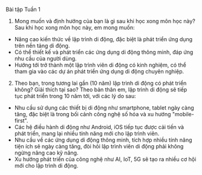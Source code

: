 Bài tập Tuần 1
1. Mong muốn và định hướng của bạn là gì sau khi học xong môn học này?
Sau khi học xong môn học này, em mong muốn:
- Nâng cao kiến thức về lập trình di động, đặc biệt là phát triển ứng dụng trên nền tảng di động.
- Có thể thiết kế và phát triển các ứng dụng di động thông minh, đáp ứng nhu cầu của người dùng.
- Hướng tới trở thành một lập trình viên di động có kinh nghiệm, có thể tham gia vào các dự án phát triển ứng dụng di động chuyên nghiệp.
2. Theo bạn, trong tương lai gần (10 năm) lập trình di động có phát triển không? Giải thích tại sao?
Theo bản thân em, lập trình di động sẽ tiếp tục phát triển trong 10 năm tới, với các lý do sau:
- Nhu cầu sử dụng các thiết bị di động như smartphone, tablet ngày càng tăng, đặc biệt là trong bối cảnh công nghệ số hóa và xu hướng "mobile-first".
- Các hệ điều hành di động như Android, iOS tiếp tục được cải tiến và phát triển, mang lại nhiều tính năng mới cho lập trình viên.
- Nhu cầu về các ứng dụng di động thông minh, tích hợp nhiều tính năng tiện ích sẽ ngày càng tăng, đòi hỏi lập trình viên di động phải không ngừng nâng cao kỹ năng.
- Xu hướng phát triển của công nghệ như AI, IoT, 5G sẽ tạo ra nhiều cơ hội mới cho lập trình di động.
